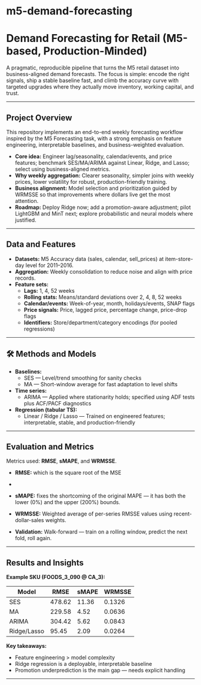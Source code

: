 # m5-demand-forecasting

# Demand Forecasting for Retail (M5-based, Production-Minded)

A pragmatic, reproducible pipeline that turns the M5 retail dataset into business-aligned demand forecasts. The focus is simple: encode the right signals, ship a stable baseline fast, and climb the accuracy curve with targeted upgrades where they actually move inventory, working capital, and trust.

---

## Project Overview

This repository implements an end-to-end weekly forecasting workflow inspired by the M5 Forecasting task, with a strong emphasis on feature engineering, interpretable baselines, and business-weighted evaluation.

- **Core idea:** Engineer lag/seasonality, calendar/events, and price features; benchmark SES/MA/ARIMA against Linear, Ridge, and Lasso; select using business-aligned metrics.
- **Why weekly aggregation:** Clearer seasonality, simpler joins with weekly prices, lower volatility for robust, production-friendly training.
- **Business alignment:** Model selection and prioritization guided by WRMSSE so that improvements where dollars live get the most attention.
- **Roadmap:** Deploy Ridge now; add a promotion-aware adjustment; pilot LightGBM and MinT next; explore probabilistic and neural models where justified.

---

## Data and Features

- **Datasets:** M5 Accuracy data (sales, calendar, sell_prices) at item-store-day level for 2011–2016.
- **Aggregation:** Weekly consolidation to reduce noise and align with price records.
- **Feature sets:**
  - **Lags:** 1, 4, 52 weeks
  - **Rolling stats:** Means/standard deviations over 2, 4, 8, 52 weeks
  - **Calendar/events:** Week-of-year, month, holidays/events, SNAP flags
  - **Price signals:** Price, lagged price, percentage change, price-drop flags
  - **Identifiers:** Store/department/category encodings (for pooled regressions)

---

## 🛠 Methods and Models

- **Baselines:**  
  - SES — Level/trend smoothing for sanity checks  
  - MA — Short-window average for fast adaptation to level shifts
- **Time series:**  
  - ARIMA — Applied where stationarity holds; specified using ADF tests plus ACF/PACF diagnostics
- **Regression (tabular TS):**  
  - Linear / Ridge / Lasso — Trained on engineered features; interpretable, stable, and production-friendly

---

## Evaluation and Metrics

Metrics used: **RMSE**, **sMAPE**, and **WRMSSE**.

- **RMSE:**  which is the square root of the MSE
- 
- **sMAPE:** fixes the shortcoming of the original MAPE — it has both the lower (0%) and the upper (200%) bounds.
  
- **WRMSSE:** Weighted average of per-series RMSSE values using recent-dollar-sales weights.

- **Validation:** Walk-forward — train on a rolling window, predict the next fold, roll again.

---

## Results and Insights

**Example SKU (FOODS_3_090 @ CA_3):**

| Model         | RMSE    | sMAPE  | WRMSSE   |
|---------------|---------|--------|----------|
| SES           | 478.62  | 11.36  | 0.1326   |
| MA            | 229.58  | 4.52   | 0.0636   |
| ARIMA         | 304.42  | 5.62   | 0.0843   |
| Ridge/Lasso   | 95.45   | 2.09   | 0.0264   |

**Key takeaways:**
- Feature engineering > model complexity
- Ridge regression is a deployable, interpretable baseline
- Promotion underprediction is the main gap — needs explicit handling

---
